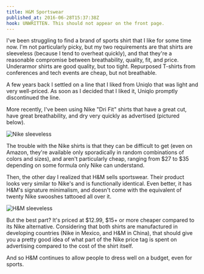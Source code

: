 ```yaml
---
title: H&M Sportswear
published_at: 2016-06-28T15:37:38Z
hook: UNWRITTEN. This should not appear on the front page.
---
```


I've been struggling to find a brand of sports shirt that I like for some time
now. I'm not particularly picky, but my two requirements are that shirts are
sleeveless (because I tend to overheat quickly), and that they're a reasonable
compromise between breathability, quality, fit, and price. Underarmor shirts
are good quality, but too tight. Repurposed T-shirts from conferences and tech
events are cheap, but not breathable.

A few years back I settled on a line that I liked from Uniqlo that was light
and very well-priced. As soon as I decided that I liked it, Uniqlo promptly
discontinued the line.

More recently, I've been using Nike "Dri Fit" shirts that have a great cut,
have great breathability, and dry very quickly as advertised (pictured below).

![Nike sleeveless](/assets/fragments/hm-sportswear/nike.jpg)

The trouble with the Nike shirts is that they can be difficult to get (even on
Amazon, they're available only sporadically in random combinations of colors
and sizes), and aren't particularly cheap, ranging from $27 to $35 depending on
some formula only Nike can understand.

Then, the other day I realized that H&M sells sportswear. Their product looks
very similar to Nike's and is functionally identical. Even better, it has H&M's
signature minimalism, and doesn't come with the equivalent of twenty Nike
swooshes tattooed all over it.

![H&M sleeveless](/assets/fragments/hm-sportswear/hm.jpg)

But the best part? It's priced at $12.99, $15+ or more cheaper compared to its
Nike alternative. Considering that both shirts are manufactured in developing
countries (Nike in Mexico, and H&M in China), that should give you a pretty
good idea of what part of the Nike price tag is spent on advertising compared to
the cost of the shirt itself.

And so H&M continues to allow people to dress well on a budget, even for
sports.
